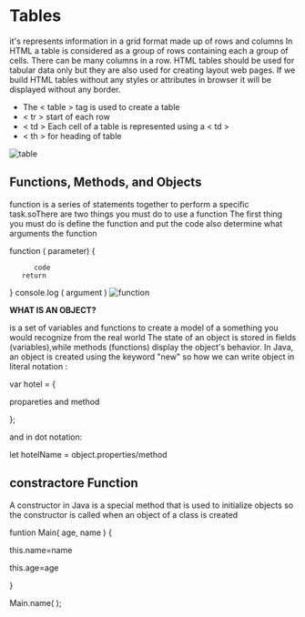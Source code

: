 # Tables
it's represents information in a grid format made up of rows and columns In HTML a table is considered as a group of rows containing each a group of cells. 
There can be many columns in a row. HTML tables should be used for tabular data only but they are also used for creating layout web pages.
 If we build HTML tables without any styles or attributes in browser it will be displayed without any border.

+ The < table > tag is used to create a table 
+ < tr > start of each row 
+ < td >  Each cell of a table is represented using a < td >
+ < th >  for heading of table

![table](https://i0.wp.com/ictacademy.com.ng/wp-content/uploads/2017/10/HTML-Table-Structure.png)

## Functions, Methods, and Objects

function is a series of statements together to perform a specific task.soThere are two things you must do to use a function
The first thing you must do is define the function and put the code also determine what arguments the function


function ( parameter) { 

          code 
       return 
} 
console.log ( argument )
![function](https://i.ytimg.com/vi/HTJGteyCj_U/maxresdefault.jpg)

**WHAT IS AN OBJECT?**

is a  set of variables and functions to create a model of a something you would recognize from the real world 
The state of an object is stored in fields (variables),while methods (functions) display the object's behavior.
In Java, an object is created using the keyword "new"
so how we can write object in literal notation :

var hotel = {

propareties and method 

};



and in dot notation:
 
let hotelName = object.properties/method

## constractore Function
A constructor in Java is a special method that is used to initialize objects so the constructor is called 
when an object of a class is created

funtion Main( age, name ) {

this.name=name

this.age=age

}

Main.name( );